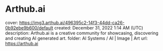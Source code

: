 # Arthub.ai

cover: https://img3.arthub.ai/496395c2-14f3-44dd-ca26-0b92ebe9b600/default
created: December 31, 2022 1:14 AM (UTC)
description: Arthub.ai is a creative community for showcasing, discovering and creating AI generated art.
folder: AI Systems / AI | Image | Art
url: https://arthub.ai